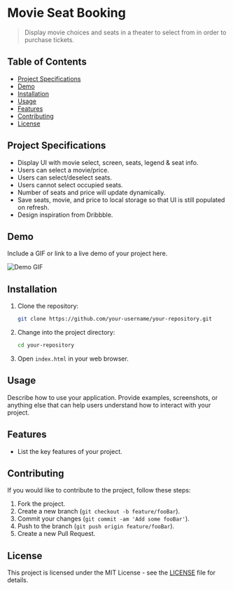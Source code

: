 # Movie Seat Booking

> Display movie choices and seats in a theater to select from in order to purchase tickets.

## Table of Contents

- [Project Specifications](#project-specifications)
- [Demo](#demo)
- [Installation](#installation)
- [Usage](#usage)
- [Features](#features)
- [Contributing](#contributing)
- [License](#license)

## Project Specifications

- Display UI with movie select, screen, seats, legend & seat info.
- Users can select a movie/price.
- Users can select/deselect seats.
- Users cannot select occupied seats.
- Number of seats and price will update dynamically.
- Save seats, movie, and price to local storage so that UI is still populated on refresh.
- Design inspiration from Dribbble.

## Demo

Include a GIF or link to a live demo of your project here.

![Demo GIF](link-to-your-demo.gif)

## Installation

1. Clone the repository:

    ```bash
    git clone https://github.com/your-username/your-repository.git
    ```

2. Change into the project directory:

    ```bash
    cd your-repository
    ```

3. Open `index.html` in your web browser.

## Usage

Describe how to use your application. Provide examples, screenshots, or anything else that can help users understand how to interact with your project.

## Features

- List the key features of your project.

## Contributing

If you would like to contribute to the project, follow these steps:

1. Fork the project.
2. Create a new branch (`git checkout -b feature/fooBar`).
3. Commit your changes (`git commit -am 'Add some fooBar'`).
4. Push to the branch (`git push origin feature/fooBar`).
5. Create a new Pull Request.

## License

This project is licensed under the MIT License - see the [LICENSE](LICENSE) file for details.
